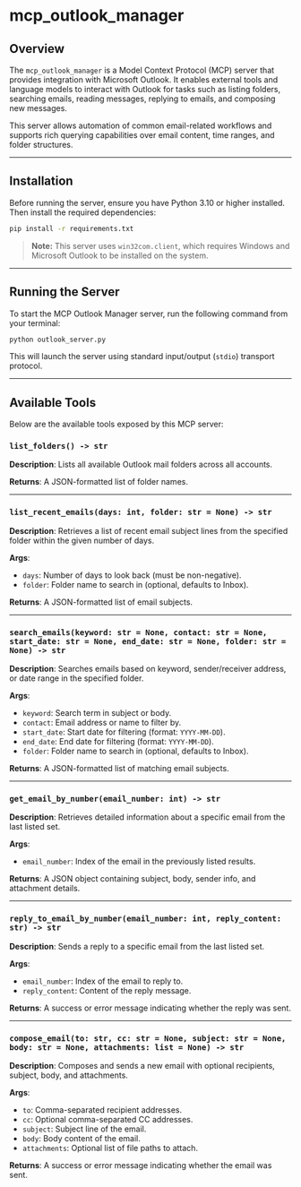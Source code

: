 # mcp_outlook_manager

## Overview

The `mcp_outlook_manager` is a Model Context Protocol (MCP) server that provides integration with Microsoft Outlook. It enables external tools and language models to interact with Outlook for tasks such as listing folders, searching emails, reading messages, replying to emails, and composing new messages.

This server allows automation of common email-related workflows and supports rich querying capabilities over email content, time ranges, and folder structures.

---

## Installation

Before running the server, ensure you have Python 3.10 or higher installed. Then install the required dependencies:

```bash
pip install -r requirements.txt
```

> **Note:** This server uses `win32com.client`, which requires Windows and Microsoft Outlook to be installed on the system.

---

## Running the Server

To start the MCP Outlook Manager server, run the following command from your terminal:

```bash
python outlook_server.py
```

This will launch the server using standard input/output (`stdio`) transport protocol.

---

## Available Tools

Below are the available tools exposed by this MCP server:

### `list_folders() -> str`

**Description**: Lists all available Outlook mail folders across all accounts.

**Returns**: A JSON-formatted list of folder names.

---

### `list_recent_emails(days: int, folder: str = None) -> str`

**Description**: Retrieves a list of recent email subject lines from the specified folder within the given number of days.

**Args**:
- `days`: Number of days to look back (must be non-negative).
- `folder`: Folder name to search in (optional, defaults to Inbox).

**Returns**: A JSON-formatted list of email subjects.

---

### `search_emails(keyword: str = None, contact: str = None, start_date: str = None, end_date: str = None, folder: str = None) -> str`

**Description**: Searches emails based on keyword, sender/receiver address, or date range in the specified folder.

**Args**:
- `keyword`: Search term in subject or body.
- `contact`: Email address or name to filter by.
- `start_date`: Start date for filtering (format: `YYYY-MM-DD`).
- `end_date`: End date for filtering (format: `YYYY-MM-DD`).
- `folder`: Folder name to search in (optional, defaults to Inbox).

**Returns**: A JSON-formatted list of matching email subjects.

---

### `get_email_by_number(email_number: int) -> str`

**Description**: Retrieves detailed information about a specific email from the last listed set.

**Args**:
- `email_number`: Index of the email in the previously listed results.

**Returns**: A JSON object containing subject, body, sender info, and attachment details.

---

### `reply_to_email_by_number(email_number: int, reply_content: str) -> str`

**Description**: Sends a reply to a specific email from the last listed set.

**Args**:
- `email_number`: Index of the email to reply to.
- `reply_content`: Content of the reply message.

**Returns**: A success or error message indicating whether the reply was sent.

---

### `compose_email(to: str, cc: str = None, subject: str = None, body: str = None, attachments: list = None) -> str`

**Description**: Composes and sends a new email with optional recipients, subject, body, and attachments.

**Args**:
- `to`: Comma-separated recipient addresses.
- `cc`: Optional comma-separated CC addresses.
- `subject`: Subject line of the email.
- `body`: Body content of the email.
- `attachments`: Optional list of file paths to attach.

**Returns**: A success or error message indicating whether the email was sent.